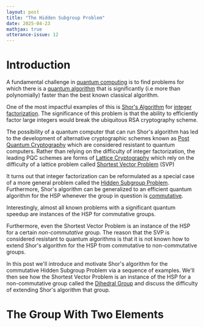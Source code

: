 ```yaml
---
layout: post
title: "The Hidden Subgroup Problem"
date: 2025-04-23
mathjax: true
utterance-issue: 12
---
```


# Introduction

A fundamental challenge in
[quantum computing](https://en.wikipedia.org/wiki/Quantum_computing) is to find
problems for which there is a
[quantum algorithm](https://en.wikipedia.org/wiki/Quantum_algorithm) that is
significantly (i.e more than polynomially) faster than the best known classical
algorithm.

One of the most impactful examples of this is
[Shor's Algorithm](https://en.wikipedia.org/wiki/Shor%27s_algorithm) for
[integer factorization](https://en.wikipedia.org/wiki/Integer_factorization).
The significance of this problem is that the ability to efficiently factor large
integers would break the ubiquitous RSA cryptography scheme.

The possibility of a quantum computer that can run Shor's algorithm has led to
the development of alternative cryptographic schemes known as
[Post Quantum Cryptography](https://en.wikipedia.org/wiki/Post-quantum_cryptography)
which are considered resistant to quantum computers. Rather than relying on the
difficulty of integer factorization, the leading PQC schemes are forms of
[Lattice Cryptography](https://en.wikipedia.org/wiki/Lattice-based_cryptography)
which rely on the difficulty of a lattice problem called
[Shortest Vector Problem](<https://en.wikipedia.org/wiki/Lattice_problem#Shortest_vector_problem_(SVP)>)
(SVP)

It turns out that integer factorization can be reformulated as a special case of
a more general problem called the
[Hidden Subgroup Problem](https://en.wikipedia.org/wiki/Hidden_subgroup_problem).
Furthermore, Shor's algorithm can be generalized to an efficient quantum
algorithm for the HSP whenever the group in question is
[commutative](https://en.wikipedia.org/wiki/Abelian_group).

Interestingly, almost all known problems with a significant quantum speedup are
instances of the HSP for commutative groups.

Furthermore, even the Shortest Vector Problem is an instance of the HSP for a
certain _non-commutative_ group. The reason that the SVP is considered resistant
to quantum algorithms is that it is not known how to extend Shor's algorithm for
the HSP from commutative to non-commutative groups.

In this post we'll introduce and motivate Shor's algorithm for the commutative
Hidden Subgroup Problem via a sequence of examples. We'll then see how the
Shortest Vector Problem is an instance of the HSP for a non-commutative group
called the [Dihedral Group](https://en.wikipedia.org/wiki/Dihedral_group) and
discuss the difficulty of extending Shor's algorithm that group.

# The Group With Two Elements
